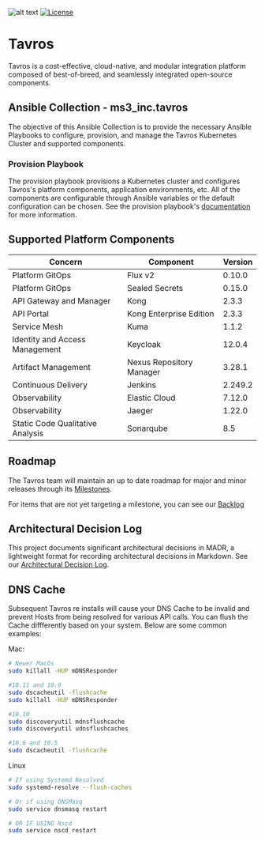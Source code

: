 ![alt text](https://www.ms3-inc.com/wp-content/uploads/2021/02/b.png)
[![License](https://img.shields.io/badge/License-Apache%202.0-blue.svg)](https://github.com/Kong/kong/blob/master/LICENSE)

# Tavros

Tavros is a cost-effective, cloud-native, and modular integration platform composed of best-of-breed, and seamlessly integrated open-source components.

## Ansible Collection - ms3_inc.tavros

The objective of this Ansible Collection is to provide the necessary Ansible Playbooks to configure, provision, and manage the Tavros Kubernetes Cluster and supported components.

### Provision Playbook

The provision playbook provisions a Kubernetes cluster and configures Tavros's platform components, application environments, etc. All of the components are configurable through Ansible variables or the default configuration can be chosen. See the provision playbook's [documentation](playbooks/provision_playbook/README.md) for more information.

## Supported Platform Components

| Concern | Component | Version |
| ------- | --------- | ------- |
| Platform GitOps | Flux v2 | 0.10.0 |
| Platform GitOps | Sealed Secrets | 0.15.0 |
| API Gateway and Manager | Kong | 2.3.3 |
| API Portal | Kong Enterprise Edition | 2.3.3 |
| Service Mesh | Kuma | 1.1.2 |
| Identity and Access Management | Keycloak | 12.0.4 |
| Artifact Management | Nexus Repository Manager | 3.28.1 |
| Continuous Delivery | Jenkins | 2.249.2 |
| Observability | Elastic Cloud | 7.12.0 |
| Observability | Jaeger | 1.22.0 |
| Static Code Qualitative Analysis | Sonarqube | 8.5 |

## Roadmap

The Tavros team will maintain an up to date roadmap for major and minor releases through its [Milestones](https://github.com/MS3Inc/tavros/milestones).

For items that are not yet targeting a milestone, you can see our [Backlog](https://github.com/MS3Inc/tavros/issues?q=is%3Aopen+is%3Aissue+no%3Amilestone)

## Architectural Decision Log

This project documents significant architectural decisions in MADR, a lightweight format for recording architectural decisions in Markdown. See our [Architectural Decision Log](docs/adr/index.md).

## DNS Cache

Subsequent Tavros re installs will cause your DNS Cache to be invalid and prevent Hosts from being resolved for various API calls. You can flush the Cache diffferently based on your system. Below are some common examples:

Mac: 
```bash
# Newer MacOs
sudo killall -HUP mDNSResponder

#10.11 and 10.9
sudo dscacheutil -flushcache
sudo killall -HUP mDNSResponder

#10.10
sudo discoveryutil mdnsflushcache
sudo discoveryutil udnsflushcaches

#10.6 and 10.5
sudo dscacheutil -flushcache
```

Linux 
```bash
# If using Systemd Resolved
sudo systemd-resolve --flush-caches

# Or if using DNSMasq
sudo service dnsmasq restart

# OR IF USING Nscd
sudo service nscd restart
``` 